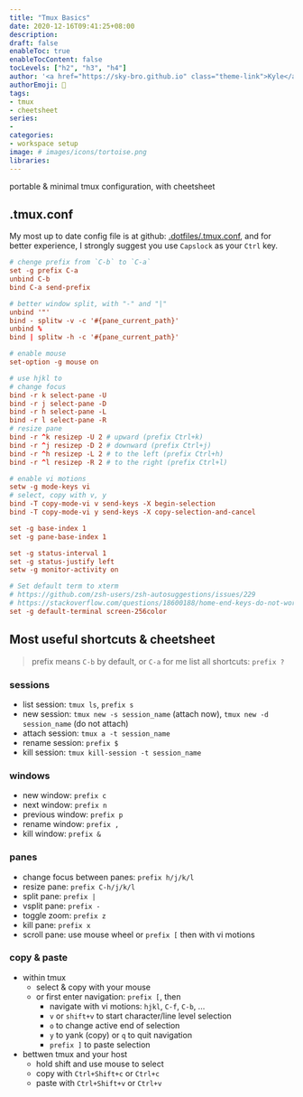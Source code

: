 ```yaml
---
title: "Tmux Basics"
date: 2020-12-16T09:41:25+08:00
description:
draft: false
enableToc: true
enableTocContent: false
tocLevels: ["h2", "h3", "h4"]
author: '<a href="https://sky-bro.github.io" class="theme-link">Kyle</a>'
authorEmoji: 🦂
tags:
- tmux
- cheetsheet
series:
-
categories:
- workspace setup
image: # images/icons/tortoise.png
libraries:
---
```

portable & minimal tmux configuration, with cheetsheet

<!--more-->

## .tmux.conf

My most up to date config file is at github: [.dotfiles/.tmux.conf](https://github.com/sky-bro/.dotfiles/blob/master/.tmux.conf), and for better experience, I strongly suggest you use `Capslock` as your `Ctrl` key.

```conf
# chenge prefix from `C-b` to `C-a`
set -g prefix C-a
unbind C-b
bind C-a send-prefix

# better window split, with "-" and "|"
unbind '"'
bind - splitw -v -c '#{pane_current_path}'
unbind %
bind | splitw -h -c '#{pane_current_path}'

# enable mouse
set-option -g mouse on

# use hjkl to
# change focus
bind -r k select-pane -U
bind -r j select-pane -D
bind -r h select-pane -L
bind -r l select-pane -R
# resize pane
bind -r ^k resizep -U 2 # upward (prefix Ctrl+k)
bind -r ^j resizep -D 2 # downward (prefix Ctrl+j)
bind -r ^h resizep -L 2 # to the left (prefix Ctrl+h)
bind -r ^l resizep -R 2 # to the right (prefix Ctrl+l)

# enable vi motions
setw -g mode-keys vi
# select, copy with v, y
bind -T copy-mode-vi v send-keys -X begin-selection
bind -T copy-mode-vi y send-keys -X copy-selection-and-cancel

set -g base-index 1
set -g pane-base-index 1

set -g status-interval 1
set -g status-justify left
setw -g monitor-activity on

# Set default term to xterm
# https://github.com/zsh-users/zsh-autosuggestions/issues/229
# https://stackoverflow.com/questions/18600188/home-end-keys-do-not-work-in-tmux
set -g default-terminal screen-256color
```

## Most useful shortcuts & cheetsheet

> prefix means `C-b` by default, or `C-a` for me
> list all shortcuts: `prefix ?`

### sessions

* list session: `tmux ls`, `prefix s`
* new session: `tmux new -s session_name` (attach now), `tmux new -d session_name` (do not attach)
* attach session: `tmux a -t session_name`
* rename session: `prefix $`
* kill session: `tmux kill-session -t session_name`

### windows

* new window: `prefix c`
* next window: `prefix n`
* previous window: `prefix p`
* rename window: `prefix ,`
* kill window: `prefix &`

### panes

* change focus between panes: `prefix h/j/k/l`
* resize pane: `prefix C-h/j/k/l`
* split pane: `prefix |`
* vsplit pane: `prefix -`
* toggle zoom: `prefix z`
* kill pane: `prefix x`
* scroll pane: use mouse wheel or `prefix [` then with vi motions

### copy & paste

* within tmux
  * select & copy with your mouse
  * or first enter navigation: `prefix [`, then
    * navigate with vi motions: `hjkl`, `C-f`, `C-b`, ...
    * `v` or `shift+v` to start character/line level selection
    * `o` to change active end of selection
    * `y` to yank (copy) or `q` to quit navigation
    * `prefix ]` to paste selection
* bettwen tmux and your host
  * hold shift and use mouse to select
  * copy with `Ctrl+Shift+c` or `Ctrl+c`
  * paste with `Ctrl+Shift+v` or `Ctrl+v`
